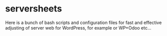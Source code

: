 # serversheets
Here is a bunch of bash scripts and configuration files for fast and effective adjusting of server web for WordPress, for example or WP+Odoo etc...
